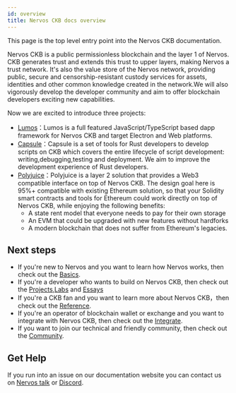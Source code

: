 ```yaml
---
id: overview
title: Nervos CKB docs overview
---
```

This page is the top level entry point into the Nervos CKB documentation.

Nervos CKB is a public permissionless blockchain and the layer 1 of Nervos. CKB generates trust and extends this trust to upper layers, making Nervos a trust network. It's also the value store of the Nervos network, providing public, secure and censorship-resistant custody services for assets, identities and other common knowledge created in the network.We will also vigorously develop the developer community  and aim to offer blockchain developers exciting new capabilities. 

Now we are excited to introduce three projects: 

* [Lumos](https://github.com/nervosnetwork/lumos)：Lumos is a full featured JavaScript/TypeScript based dapp framework for Nervos CKB and target Electron and Web platforms.
* [Capsule](https://github.com/nervosnetwork/capsule)：Capsule is a set of tools for Rust developers to develop scripts on CKB which covers the entire lifecycle of script development: writing,debugging,testing and deployment. We aim to improve the development experience of Rust developers.
* [Polyjuice](https://github.com/nervosnetwork/polyjuice)：Polyjuice is a layer 2 solution that provides a Web3 compatible interface on top of Nervos CKB. The design goal here is 95%+ compatible with existing Ethereum solution, so that your Solidity smart contracts and tools for Ethereum could work directly on top of Nervos CKB, while enjoying the following benefits:
    * A state rent model that everyone needs to pay for their own storage
    * An EVM that could be upgraded with new features without hardforks
    * A modern blockchain that does not suffer from Ethereum's legacies.

## Next steps

* If you're new to Nervos and you want to learn how Nervos works, then check out the [Basics](basics/intro.md).
* If you're a developer who wants to build on Nervos CKB, then check out the [Projects](projects/intro.md),[Labs](labs/intro.md) and [Essays](essays/intro.md)
* If you're a CKB fan and you want to learn more about Nervos CKB，then check out the [Reference](reference/intro.md).
* If you're an operator of blockchain wallet or exchange and  you want to integrate with Nervos CKB, then check out the [Integrate](integrate/intro.md).
* If you want to join our technical and friendly community,  then check out the [Community](community/intro.md).

## Get Help

If you run into an issue on our documentation website you can contact us on [Nervos talk](https://talk.nervos.org/) or [Discord](https://discord.gg/uWGUUpw). 


